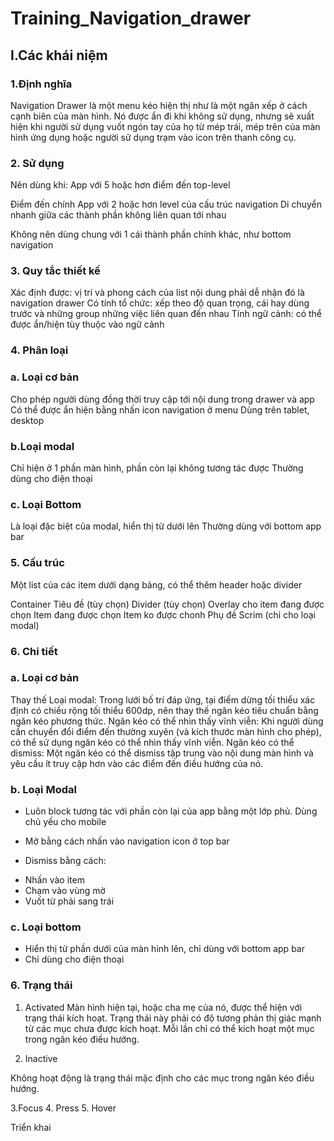 # Training_Navigation_drawer

## I.Các khái niệm
### 1.Định nghĩa
Navigation Drawer là một menu kéo hiện thị như là một ngăn xếp ở cách cạnh biên của màn hình.
 Nó được ẩn đi khi không sử dụng, nhưng sẽ xuất hiện khi người sử dụng vuốt ngón tay của họ từ mép trái, mép trên của màn hình ứng dụng hoặc người sử dụng trạm vào icon              trên thanh công cụ.


### 2. Sử dụng
Nên dùng khi: 
App với 5 hoặc hơn điểm đến top-level

Điểm đến chính
App với 2 hoặc hơn level của cấu trúc navigation
Di chuyển nhanh giữa các thành phần không liên quan tới nhau

Không nên dùng chung với 1 cái thành phần chính khác, như bottom navigation

### 3. Quy tắc thiết kế
Xác định được: vị trí và phong cách của list nội dung phải dễ nhận đó là navigation drawer
Có tính tổ chức: xếp theo độ quan trọng, cái hay dùng trước và những group những việc liên quan đến nhau
Tính ngữ cảnh: có thể được ẩn/hiện tùy thuộc vào ngữ cảnh
### 4. Phân loại

### a. Loại cơ bản
Cho phép người dùng đồng thời truy cập tới nội dung trong drawer và app
Có thể được ẩn hiện bằng nhấn icon navigation ở menu
Dùng trên tablet, desktop

### b.Loại modal
Chỉ hiện ở 1 phần màn hình, phần còn lại không tương tác được
Thường dùng cho điện thoại

### c. Loại Bottom
Là loại đặc biệt của modal, hiển thị từ dưới lên
Thường dùng với bottom app bar

### 5. Cấu trúc
Một list của các item dưới dạng bảng, có thể thêm header hoặc divider


Container
Tiêu đề (tùy chọn)
Divider (tùy chọn)
Overlay cho item đang được chọn
Item đang được chọn
Item ko được chonh
Phụ đề
Scrim (chỉ cho loại modal)

### 6. Chi tiết
### a. Loại cơ bản
Thay thế
Loại modal: Trong lưới bố trí đáp ứng, tại điểm dừng tối thiểu xác định có chiều rộng tối thiểu 600dp, nên thay thế ngăn kéo tiêu chuẩn bằng ngăn kéo phương thức.
Ngăn kéo có thể nhìn thấy vĩnh viễn: Khi người dùng cần chuyển đổi điểm đến thường xuyên (và kích thước màn hình cho phép), có thể sử dụng ngăn kéo có thể nhìn thấy vĩnh viễn.
Ngăn kéo có thể dismiss: Một ngăn kéo có thể dismiss tập trung vào nội dung màn hình và yêu cầu ít truy cập hơn vào các điểm đến điều hướng của nó.



### b. Loại Modal
- Luôn block tương tác với phần còn lại của app bằng một lớp phủ. Dùng chủ yếu cho mobile
- Mở bằng cách nhấn vào navigation icon ở top bar

- Dismiss bằng cách:
+ Nhấn vào item
+ Chạm vào vùng mờ
+ Vuốt từ phải sang trái



### c. Loại bottom
- Hiển thị từ phần dưới của màn hình lên, chỉ dùng với bottom app bar
- Chỉ dùng cho điện thoại

### 6. Trạng thái


1. Activated
Màn hình hiện tại, hoặc cha mẹ của nó, được thể hiện với trạng thái kích hoạt.
Trạng thái này phải có độ tương phản thị giác mạnh từ các mục chưa được kích hoạt. Mỗi lần chỉ có thể kích hoạt một mục trong ngăn kéo điều hướng.


2. Inactive

Không hoạt động là trạng thái mặc định cho các mục trong ngăn kéo điều hướng.

3.Focus
4. Press
5. Hover

Triển khai
